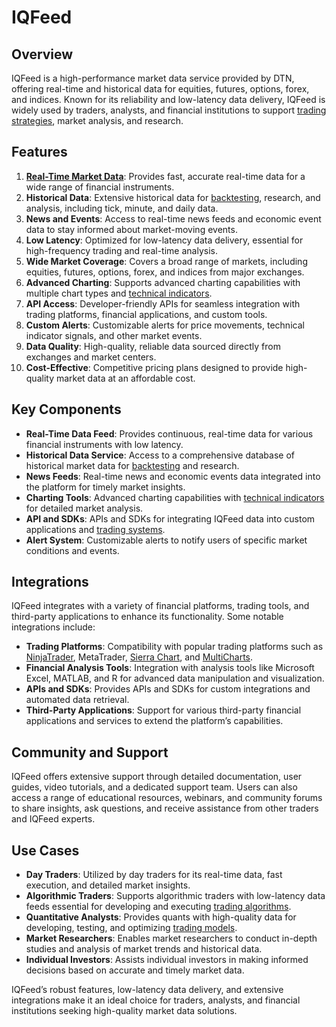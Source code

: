 # IQFeed

## Overview
IQFeed is a high-performance market data service provided by DTN, offering real-time and historical data for equities, futures, options, forex, and indices. Known for its reliability and low-latency data delivery, IQFeed is widely used by traders, analysts, and financial institutions to support [trading strategies](../t/trading_strategies.md), market analysis, and research.

## Features
1. **[Real-Time Market Data](../r/real-time_market_data.md)**: Provides fast, accurate real-time data for a wide range of financial instruments.
2. **Historical Data**: Extensive historical data for [backtesting](../b/backtesting.md), research, and analysis, including tick, minute, and daily data.
3. **News and Events**: Access to real-time news feeds and economic event data to stay informed about market-moving events.
4. **Low Latency**: Optimized for low-latency data delivery, essential for high-frequency trading and real-time analysis.
5. **Wide Market Coverage**: Covers a broad range of markets, including equities, futures, options, forex, and indices from major exchanges.
6. **Advanced Charting**: Supports advanced charting capabilities with multiple chart types and [technical indicators](../t/technical_indicators.md).
7. **API Access**: Developer-friendly APIs for seamless integration with trading platforms, financial applications, and custom tools.
8. **Custom Alerts**: Customizable alerts for price movements, technical indicator signals, and other market events.
9. **Data Quality**: High-quality, reliable data sourced directly from exchanges and market centers.
10. **Cost-Effective**: Competitive pricing plans designed to provide high-quality market data at an affordable cost.

## Key Components
- **Real-Time Data Feed**: Provides continuous, real-time data for various financial instruments with low latency.
- **Historical Data Service**: Access to a comprehensive database of historical market data for [backtesting](../b/backtesting.md) and research.
- **News Feeds**: Real-time news and economic events data integrated into the platform for timely market insights.
- **Charting Tools**: Advanced charting capabilities with [technical indicators](../t/technical_indicators.md) for detailed market analysis.
- **API and SDKs**: APIs and SDKs for integrating IQFeed data into custom applications and [trading systems](../t/trading_systems.md).
- **Alert System**: Customizable alerts to notify users of specific market conditions and events.

## Integrations
IQFeed integrates with a variety of financial platforms, trading tools, and third-party applications to enhance its functionality. Some notable integrations include:

- **Trading Platforms**: Compatibility with popular trading platforms such as [NinjaTrader](../n/ninjatrader.md), MetaTrader, [Sierra Chart](../s/sierra_chart.md), and [MultiCharts](../m/multicharts.md).
- **Financial Analysis Tools**: Integration with analysis tools like Microsoft Excel, MATLAB, and R for advanced data manipulation and visualization.
- **APIs and SDKs**: Provides APIs and SDKs for custom integrations and automated data retrieval.
- **Third-Party Applications**: Support for various third-party financial applications and services to extend the platform’s capabilities.

## Community and Support
IQFeed offers extensive support through detailed documentation, user guides, video tutorials, and a dedicated support team. Users can also access a range of educational resources, webinars, and community forums to share insights, ask questions, and receive assistance from other traders and IQFeed experts.

## Use Cases
- **Day Traders**: Utilized by day traders for its real-time data, fast execution, and detailed market insights.
- **Algorithmic Traders**: Supports algorithmic traders with low-latency data feeds essential for developing and executing [trading algorithms](../t/trading_algorithms.md).
- **Quantitative Analysts**: Provides quants with high-quality data for developing, testing, and optimizing [trading models](../t/trading_models.md).
- **Market Researchers**: Enables market researchers to conduct in-depth studies and analysis of market trends and historical data.
- **Individual Investors**: Assists individual investors in making informed decisions based on accurate and timely market data.

IQFeed’s robust features, low-latency data delivery, and extensive integrations make it an ideal choice for traders, analysts, and financial institutions seeking high-quality market data solutions.

